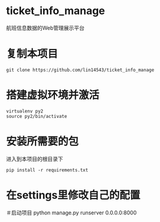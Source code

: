# ticket_info_manage
航班信息数据的Web管理展示平台
# 复制本项目
```
git clone https://github.com/lin14543/ticket_info_manage
```
# 搭建虚拟环境并激活
```shell
virtualenv py2
source py2/bin/activate
```
# 安装所需要的包
进入到本项目的根目录下
```
pip install -r requirements.txt
```
# 在settings里修改自己的配置
＃启动项目
python manage.py runserver 0.0.0.0:8000
